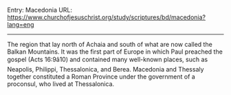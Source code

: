 Entry: Macedonia
URL: https://www.churchofjesuschrist.org/study/scriptures/bd/macedonia?lang=eng

---

The region that lay north of Achaia and south of what are now called the Balkan Mountains. It was the first part of Europe in which Paul preached the gospel (Acts 16:9â10) and contained many well-known places, such as Neapolis, Philippi, Thessalonica, and Berea. Macedonia and Thessaly together constituted a Roman Province under the government of a proconsul, who lived at Thessalonica.
